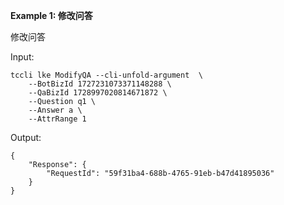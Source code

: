 **Example 1: 修改问答**

修改问答

Input: 

```
tccli lke ModifyQA --cli-unfold-argument  \
    --BotBizId 1727231073371148288 \
    --QaBizId 1728997020814671872 \
    --Question q1 \
    --Answer a \
    --AttrRange 1
```

Output: 
```
{
    "Response": {
        "RequestId": "59f31ba4-688b-4765-91eb-b47d41895036"
    }
}
```


